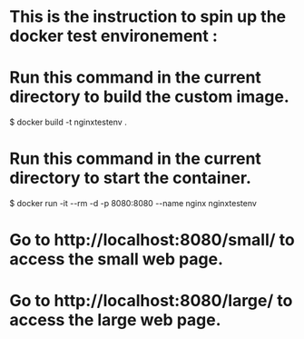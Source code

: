 # This is the instruction to spin up the docker test environement : 

# Run this command in the current directory to build the custom image. 
$ docker build -t nginxtestenv .

# Run this command in the current directory to start the container. 
$ docker run -it --rm -d -p 8080:8080 --name nginx nginxtestenv

# Go to http://localhost:8080/small/ to access the small web page.
# Go to http://localhost:8080/large/ to access the large web page.